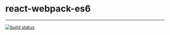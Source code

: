 # react-webpack-es6
---

[![build status][travis-image]][travis-url]

[travis-image]: https://img.shields.io/travis/react-component/dialog.svg?style=flat-square
[travis-url]: https://travis-ci.org/react-component/dialog